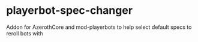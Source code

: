 # playerbot-spec-changer
Addon for AzerothCore and mod-playerbots to help select default specs to reroll bots with
